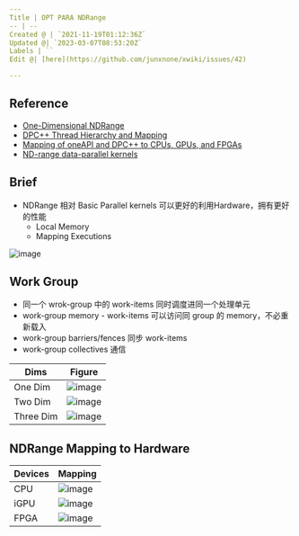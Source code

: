 ```yaml
---
Title | OPT PARA NDRange
-- | --
Created @ | `2021-11-19T01:12:36Z`
Updated @| `2023-03-07T08:53:20Z`
Labels | ``
Edit @| [here](https://github.com/junxnone/xwiki/issues/42)

---
```

## Reference
- [One-Dimensional NDRange](https://www.xilinx.com/html_docs/xilinx2017_4/sdaccel_doc/ece1504034297316.html)
- [DPC++ Thread Hierarchy and Mapping](https://www.intel.com/content/www/us/en/develop/documentation/oneapi-gpu-optimization-guide/top/thread-mapping.html)
- [Mapping of oneAPI and DPC++ to CPUs, GPUs, and FPGAs](https://www.intel.com/content/www/us/en/developer/articles/technical/comparing-cpus-gpus-and-fpgas-for-oneapi.html?wapkw=NDRANGE#gs.ivap1r)
- [ND-range data-parallel kernels](https://enccs.github.io/sycl-workshop/expressing-parallelism-nd-range/)

## Brief
- NDRange 相对 Basic Parallel kernels 可以更好的利用Hardware，拥有更好的性能
  - Local Memory
  - Mapping Executions

![image](https://user-images.githubusercontent.com/2216970/141645331-c69a9cdb-ae77-40c5-83c4-182faaf7c234.png)


## Work Group
- 同一个 wrok-group 中的 work-items 同时调度进同一个处理单元
- work-group memory - work-items 可以访问同 group 的 memory，不必重新载入
- work-group barriers/fences 同步 work-items
- work-group collectives 通信



Dims | Figure
-- | --
One Dim | ![image](https://user-images.githubusercontent.com/2216970/142524016-84a667ec-7c37-4881-b3c4-c612bd77f963.png)
Two Dim | ![image](https://user-images.githubusercontent.com/2216970/142524708-5f69b20d-2683-4189-b03e-148e054eb95f.png)
Three Dim | ![image](https://user-images.githubusercontent.com/2216970/142524937-881aa871-d0f3-4c53-abd8-7ea59b4b3b49.png)


## NDRange Mapping to Hardware

Devices | Mapping
-- | --
CPU | ![image](https://user-images.githubusercontent.com/2216970/221084720-632452b3-2aff-4441-8f63-25b616a7a7b0.png)
iGPU | ![image](https://user-images.githubusercontent.com/2216970/142132985-86a8e414-1596-4378-9069-d8609d0f329f.png)
FPGA | ![image](https://user-images.githubusercontent.com/2216970/146120629-aef3232d-7d90-4930-96b5-0917e11d195a.png)

